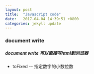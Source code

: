 ```yaml
---
layout: post
title:  "Javascript code"
date:   2017-04-04 14:39:51 +0800
categories: jekyll update
---
```


###  document write
##### document write 可以直接写html到浏览器

* toFixed -- 指定数字的小数位数

